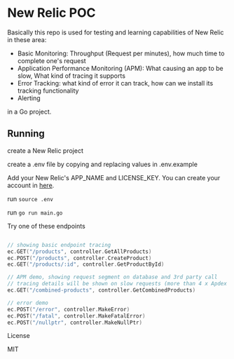 # New Relic POC

Basically this repo is used for testing and learning capabilities of New Relic in these area:

* Basic Monitoring: Throughput (Request per minutes), how much time to complete one's request
* Application Performance Monitoring (APM): What causing an app to be slow, What kind of tracing it supports
* Error Tracking: what kind of error it can track, how can we install its tracking functionality
* Alerting

in a Go project.

## Running

create a New Relic project

create a .env file by copying and replacing values in .env.example

Add your New Relic's APP_NAME and LICENSE_KEY. You can create your account in [here](https://newrelic.com/signup?).

run `source .env`

run `go run main.go`

Try one of these endpoints

```go

// showing basic endpoint tracing
ec.GET("/products", controller.GetAllProducts)
ec.POST("/products", controller.CreateProduct)
ec.GET("/products/:id", controller.GetProductById)

// APM demo, showing request segment on database and 3rd party call
// tracing details will be shown on slow requests (more than 4 x Apdex threshold)
ec.GET("/combined-products", controller.GetCombinedProducts)

// error demo
ec.POST("/error", controller.MakeError) 
ec.POST("/fatal", controller.MakeFatalError)
ec.POST("/nullptr", controller.MakeNullPtr)
```

License

MIT
